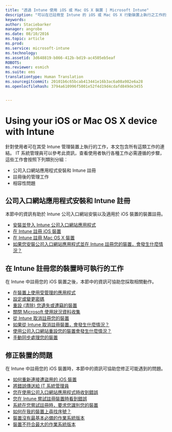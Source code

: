 ```yaml
---
title: "透過 Intune 使用 iOS 或 Mac OS X 裝置 | Microsoft Intune"
description: "可以在已註冊至 Intune 的 iOS 或 Mac OS X 行動裝置上執行之工作的連結清單"
keywords: 
author: Staciebarker
manager: angrobe
ms.date: 08/10/2016
ms.topic: article
ms.prod: 
ms.service: microsoft-intune
ms.technology: 
ms.assetid: 3d648819-b866-412b-bd19-ac4505eb5eaf
ROBOTS: 
ms.reviewer: esmich
ms.suite: ems
translationtype: Human Translation
ms.sourcegitcommit: 20101b6c65bcab413441e16b3ac6a08a982e6a28
ms.openlocfilehash: 3794a610996f5001e52f4d19d4cdafd849de3455


---
```


# Using your iOS or Mac OS X device with Intune

針對使用者可在其受 Intune 管理裝置上執行的工作，本文包含所有這類工作的連結。 IT 系統管理員可以參考此資訊，查看使用者執行各種工作必需遵循的步驟，這些工作會按照下列類別分組︰
- 公司入口網站應用程式安裝和 Intune 註冊
- 註冊後的管理工作
- 相容性問題

## 公司入口網站應用程式安裝和 Intune 註冊

本節中的資訊有助於 Intune 公司入口網站安裝以及適用於 iOS 裝置的裝置註冊。

- [安裝並登入 Intune 公司入口網站應用程式](install-and-sign-in-to-the-intune-company-portal-app-ios.md)
- [在 Intune 註冊 iOS 裝置](enroll-your-device-in-intune-ios.md)
- [在 Intune 註冊 Mac OS X 裝置](enroll-your-device-in-intune-mac-os-x.md)
- [如果您安裝公司入口網站應用程式並在 Intune 註冊您的裝置，會發生什麼情況？](what-happens-if-you-install-the-Company-Portal-app-and-enroll-your-device-in-intune-ios.md)

## 在 Intune 註冊您的裝置時可執行的工作

在 Intune 中註冊您的 iOS 裝置之後，本節中的資訊可協助您採取相關動作。

- [在裝置上使用受管理的應用程式](use-managed-apps-on-your-device-ios.md)
- [設定或變更密碼](set-or-change-your-passcode-ios.md)
- [重設 (清除) 您遺失或遭竊的裝置](reset-erase-your-lost-or-stolen-device-ios.md)
- [關閉 Microsoft 使用狀況資料收集](turn-off-microsoft-usage-data-collection-ios.md)
- [從 Intune 取消註冊您的裝置](unenroll-your-device-from-intune-ios.md)
- [如果從 Intune 取消註冊裝置，會發生什麼情況？](what-happens-if-you-unenroll-your-device-from-intune-ios.md)
- [使用公司入口網站重設您的裝置會發生什麼情況？](what-happens-if-you-reset-your-device-using-the-company-portal-ios.md)
- [手動同步處理您的裝置](sync-your-device-manually-ios.md)

## 修正裝置的問題

在 Intune 中註冊您的 iOS 裝置時，本節中的資訊可協助您修正可能遇到的問題。

- [如何重新連接遭盜用的 iOS 裝置](how-to-reconnect-a-compromised-ios-device.md)
- [將錯誤傳送給 IT 系統管理員](send-errors-to-your-it-admin-ios.md)
- [您在使用公司入口網站應用程式時收到錯誤](you-get-an-error-while-using-the-company-portal-app-ios.md)
- [您在 Intune 嘗試註冊裝置時看到錯誤](you-see-errors-while-trying-to-enroll-your-device-in-intune-ios.md)
- [系統在您嘗試註冊時，要求您識別您的裝置](you-are-asked-to-identify-your-device-when-trying-to-enroll-ios.md)
- [如何在我的裝置上尋找序號？](how-do-i-find-the-serial-number-on-my-device-ios.md)
- [裝置沒有最基本必備的作業系統版本](device-doesnt-have-the-required-minimum-operating-system-version-ios.md)
- [裝置不符合最大的作業系統版本](device-doesnt-comply-with-the-maximum-operating-system-version-ios.md)



<!--HONumber=Aug16_HO5-->


